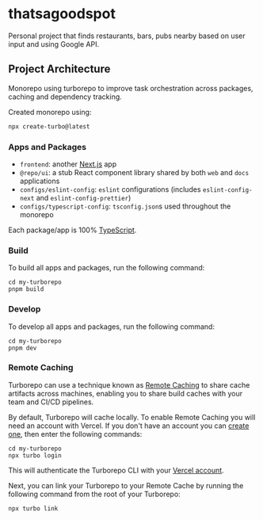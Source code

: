 # thatsagoodspot

Personal project that finds restaurants, bars, pubs nearby based on user input and using Google API. 

## Project Architecture

Monorepo using turborepo to improve task orchestration across packages, caching and dependency tracking. 

Created monorepo using: 

```sh
npx create-turbo@latest
```

### Apps and Packages

- `frontend`: another [Next.js](https://nextjs.org/) app
- `@repo/ui`: a stub React component library shared by both `web` and `docs` applications
- `configs/eslint-config`: `eslint` configurations (includes `eslint-config-next` and `eslint-config-prettier`)
- `configs/typescript-config`: `tsconfig.json`s used throughout the monorepo

Each package/app is 100% [TypeScript](https://www.typescriptlang.org/).


### Build

To build all apps and packages, run the following command:

```
cd my-turborepo
pnpm build
```

### Develop

To develop all apps and packages, run the following command:

```
cd my-turborepo
pnpm dev
```

### Remote Caching

Turborepo can use a technique known as [Remote Caching](https://turbo.build/repo/docs/core-concepts/remote-caching) to share cache artifacts across machines, enabling you to share build caches with your team and CI/CD pipelines.

By default, Turborepo will cache locally. To enable Remote Caching you will need an account with Vercel. If you don't have an account you can [create one](https://vercel.com/signup), then enter the following commands:

```
cd my-turborepo
npx turbo login
```

This will authenticate the Turborepo CLI with your [Vercel account](https://vercel.com/docs/concepts/personal-accounts/overview).

Next, you can link your Turborepo to your Remote Cache by running the following command from the root of your Turborepo:

```
npx turbo link
```